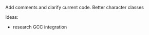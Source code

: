 Add comments and clarify current code.
Better character classes

Ideas:

 - research GCC integration
